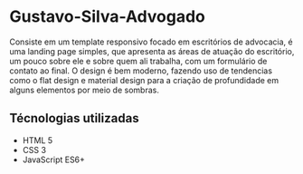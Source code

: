 # Gustavo-Silva-Advogado

Consiste em um template responsivo focado em escritórios de advocacia, é uma landing page simples, que apresenta as áreas de atuação do escritório, um pouco sobre ele e sobre quem ali trabalha, com um formulário de contato ao final. O design é bem moderno, fazendo uso de tendencias como o flat design e material design para a criação de profundidade em alguns elementos por meio de sombras.

## Técnologias utilizadas

-   HTML 5
-   CSS 3
-   JavaScript ES6+
